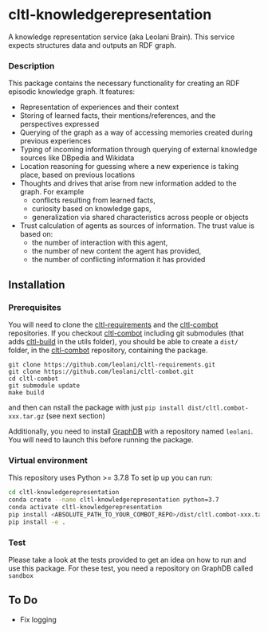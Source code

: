 # cltl-knowledgerepresentation

A knowledge representation service (aka Leolani Brain). This service expects structures data and outputs an RDF graph.

### Description

This package contains the necessary functionality for creating an RDF episodic knowledge graph. It features:

- Representation of experiences and their context
- Storing of learned facts, their mentions/references, and the perspectives expressed
- Querying of the graph as a way of accessing memories created during previous experiences
- Typing of incoming information through querying of external knowledge sources like DBpedia and Wikidata
- Location reasoning for guessing where a new experience is taking place, based on previous locations
- Thoughts and drives that arise from new information added to the graph. For example
    - conflicts resulting from learned facts,
    - curiosity based on knowledge gaps,
    - generalization via shared characteristics across people or objects
- Trust calculation of agents as sources of information. The trust value is based on:
    - the number of interaction with this agent,
    - the number of new content the agent has provided,
    - the number of conflicting information it has provided

## Installation

### Prerequisites

You will need to clone the [cltl-requirements](https://github.com/leolani/cltl-requirements.git) and
the [cltl-combot](https://github.com/leolani/cltl-combot.git) repositories. If you
checkout [cltl-combot](https://github.com/leolani/cltl-combot.git) including git submodules (that
adds [cltl-build](https://github.com/leolani/cltl-build) in the utils folder), you should be able to create a `dist/`
folder, in the [cltl-combot](https://github.com/leolani/cltl-combot.git) repository, containing the package.

```
git clone https://github.com/leolani/cltl-requirements.git
git clone https://github.com/leolani/cltl-combot.git
cd cltl-combot
git submodule update
make build
```

and then can nstall the package with just `pip install dist/cltl.combot-xxx.tar.gz` (see next section)

Additionally, you need to install [GraphDB](http://graphdb.ontotext.com/) with a repository named `leolani`. You will
need to launch this before running the package.

### Virtual environment

This repository uses Python >= 3.7.8 To set ip up you can run:

```bash
cd cltl-knowledgerepresentation
conda create --name cltl-knowledgerepresentation python=3.7
conda activate cltl-knowledgerepresentation
pip install <ABSOLUTE_PATH_TO_YOUR_COMBOT_REPO>/dist/cltl.combot-xxx.tar.gz
pip install -e .
```

### Test

Please take a look at the tests provided to get an idea on how to run and use this package. For these test, you need a
repository on GraphDB called `sandbox`

## To Do

- Fix logging